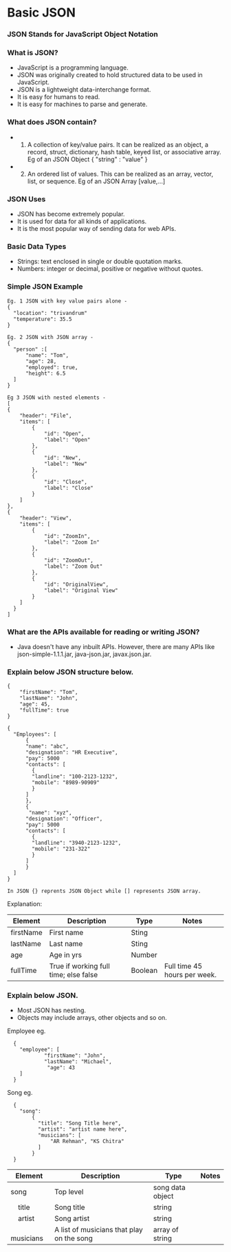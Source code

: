 # Basic JSON

### JSON Stands for JavaScript Object Notation

### What is JSON? 
- JavaScript is a programming language. 
- JSON was originally created to hold structured data to be used in JavaScript. 
- JSON is a lightweight data-interchange format. 
- It is easy for humans to read. 
- It is easy for machines to parse and generate. 

### What does JSON contain? 
- 1. A collection of key/value pairs. It can be realized as an object, a record, struct, dictionary, hash table, keyed list, or associative array. 
  Eg of an JSON Object 
  { "string" : "value" }

- 2. An ordered list of values. This can be realized as an array, vector, list, or sequence. 
  Eg of an JSON Array
  [value,...]
  
### JSON Uses 
- JSON has become extremely popular. 
- It is used for data for all kinds of applications. 
- It is the most popular way of sending data for web APIs. 

### Basic Data Types
- Strings: text enclosed in single or double quotation marks. 
- Numbers: integer or decimal, positive or negative without quotes. 

### Simple JSON Example 
    Eg. 1 JSON with key value pairs alone - 
    {
      "location": "trivandrum"
      "temperature": 35.5
    }
    
    Eg. 2 JSON with JSON array - 
    {
      "person" :[
          "name": "Tom", 
          "age": 28, 
          "employed": true, 
          "height": 6.5 
      ]
    }
    
    Eg 3 JSON with nested elements - 
    [
    {
        "header": "File",
        "items": [
            {
                "id": "Open",
                "label": "Open"
            },
            {
                "id": "New",
                "label": "New"
            },
            {
                "id": "Close",
                "label": "Close"
            }
        ]
    },
    {
        "header": "View",
        "items": [
            {
                "id": "ZoomIn",
                "label": "Zoom In"
            },
            {
                "id": "ZoomOut",
                "label": "Zoom Out"
            },
            {
                "id": "OriginalView",
                "label": "Original View"
            }
        ]
      }
    ]

### What are the APIs available for reading or writing JSON? 
- Java doesn't have any inbuilt APIs. However, there are many APIs like json-simple-1.1.1.jar, java-json.jar, javax.json.jar. 

### Explain below JSON structure below. 
    {
        "firstName": "Tom", 
        "lastName": "John", 
        "age": 45, 
        "fullTime": true
    }

    {
      "Employees": [
          {
          "name": "abc", 
          "designation": "HR Executive", 
          "pay": 5000
          "contacts": [
            {
            "landline": "100-2123-1232", 
            "mobile": "8989-90909"
            }
          ]
          },
          {
           "name": "xyz", 
          "designation": "Officer", 
          "pay": 5000
          "contacts": [
            {
            "landline": "3940-2123-1232", 
            "mobile": "231-322"
            }
          ]
          }
      ]
    }
  
    In JSON {} reprents JSON Object while [] represents JSON array.  
  
  Explanation: 
                
| Element  | Description | Type | Notes |
| -------- | ----------- | ---- |------ |
| firstName| First name  |Sting |       |
| lastName | Last name   |Sting |       |
| age      | Age in yrs  |Number|       |
| fullTime | True if working full time; else false | Boolean | Full time 45 hours per week. |

### Explain below JSON.
- Most JSON has nesting. 
- Objects may include arrays, other objects and so on. 
  
Employee eg. 

      {
        "employee": [
                "firstName": "John", 
                "lastName": "Michael", 
                 "age": 43
        ] 
      }
      
 Song eg. 
 
      {
        "song": 
            {
              "title": "Song Title here", 
              "artist": "artist name here",
              "musicians": [
                  "AR Rehman", "KS Chitra"
              ]
            } 
      }
 
 | Element | Description | Type | Notes | 
 | --------| ----------- | -----| ------|
 | song    | Top level   | song data object | | 
 | &nbsp; &nbsp; title | Song title | string | | 
 | &nbsp; &nbsp; artist | Song artist | string | | 
 | &nbsp; &nbsp; musicians | A list of musicians that play on the song | array of string | | 
 


